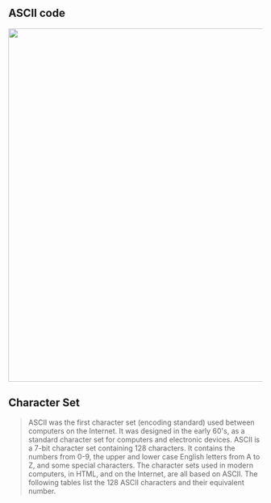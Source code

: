 ## ASCII code
<img src="https://alpharithms.s3.amazonaws.com/assets/img/ascii-chart/ascii-table-alpharithms-scaled.jpg" width="700"/>

## Character Set

> ASCII was the first character set (encoding standard) used between computers on the Internet.
> It was designed in the early 60's, as a standard character set for computers and electronic devices.
> ASCII is a 7-bit character set containing 128 characters.
> It contains the numbers from 0-9, the upper and lower case English letters from A to Z, and some special characters.
> The character sets used in modern computers, in HTML, and on the Internet, are all based on ASCII.
> The following tables list the 128 ASCII characters and their equivalent number.
